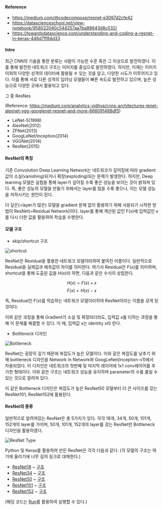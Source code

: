 ####  Reference

*  https://medium.com/@codecompose/resnet-e3097d2cfe42
*  https://datascienceschool.net/view-notebook/958022040c544257aa7ba88643d6c032/
*  https://towardsdatascience.com/understanding-and-coding-a-resnet-in-keras-446d7ff84d33


#### Intro

최근 CNN의 기술을 통한 분류는 사람이 가능한 수준 혹은 그 이상으로 발전하였다. 이를 통해 발전한 네트워크 구조는 이미지를 중심으로 발전하였다. 하지만, 이제는 이미지 이외의 다양한 성격의 데이터에 활용될 수 있는 것을 알고, 다양한 시도가 이루어지고 있다. 이를 통해 서로 다른 성격의 딥러닝 모델들이 빠른 속도로 발전하고 있으며, 높은 성능으로 다양한 곳에서 활용되고 있다.

그 중 ResNes

(Reference: https://medium.com/analytics-vidhya/cnns-architectures-lenet-alexnet-vgg-googlenet-resnet-and-more-666091488df5)

* LeNet-5(1998)
* AlexNet(2012)
* ZFNet(2013)
* GoogLeNet/Inception(2014)
* VGGNet(2014)
* ResNet(2015)


#### ResNet의 특징

기존 Convolution Deep Learning Network는 네트워크가 깊어짐에 따라 gradient값이 소실(vanishing)되거나 확장(exploding)되는 문제가 발생한다. 하지만, Deep learning 모델은 실험을 통해 layer가 깊어질 수록 좋은 성능을 보이는 것이 밝혀져 있다. 즉, 좋은 성능의 모델을 만들기 위해서는 layer를 많을 수록 좋으나, 이는 모델 성능을 저하시키는 원인이 된다.

더 깊은(=layer가 많은) 모델을 gradient 문제 없이 활용하기 위해 사용되기 시작한 방법이 ResNet(=Residual Network)이다. layer를 통해 계산된 값인 F(x)에 입력값인 x를 다시 더한 값을 활용하여 학습을 수행한다.

#### 모델 구조

* skip/shortcut 구조

![shortcut](https://miro.medium.com/max/1050/1*G8e3wym0Rs1yPcp62yBgaQ.png)

ResNet은 Residual을 활용한 네트워크 모델이라하여 붙여진 이름이다. 일반적으로 Residual을 실제값과 예측값의 차이를 의미한다. 여기서 Residual은 F(x)를 의미하며, shortcut을 통해 도출된 값을 H(x)라 하면, 다음과 같은 수식이 성립한다.

$$ H(x) = F(x) + x $$
$$ F(x) = H(x) - x $$

즉, Residual인 F(x)를 학습하는 네트워크 모델이라하여 ResNet이라는 이름을 갖게 된 것이다.

이와 같은 과정을 통해 Gradient가 소실 및 확장되더라도, 입력값 x를 더하는 과정을 통해 이 문제를 해결할 수 있다. 이 때, 입력값 x는 identity x라 한다.

* Bottleneck 디자인

![Bottleneck](https://miro.medium.com/max/1500/1*f7C6lhx50ol9oYifAOu5vw.png)

ResNet는 굉장히 깊기 때문에 복잡도가 높은 모델이다. 이와 같은 복잡도를 낮추기 위해 bottleneck 디자인을 Network In Network와 GoogLeNet(Inception-v1)에서 차용되었다. 이 디자인은 네트워크의 첫번째 및 마지막 레이어에 1x1 conv레이어를 추가한 형태이다. 이와 같은 구조는 네트워크 성능을 유지하며 parameter의 수를 줄일 수 있는 것으로 알려져 있다.

이 같은 Bottleneck 디자인은 복잡도가 높은 ResNet50 모델부터 더 큰 사이즈를 갖는 ResNet101, ResNet152에 활용된다.

#### ResNet의 종류

일반적으로 알려져있는 ResNet은 총 5가지가 있다. 각각 18개, 34개, 50개, 101개, 152개의 layer를 가지며, 50개, 101개, 152개의 layer를 갖는 ResNet만 Bottleneck 디자인을 활용하였다.

![ResNet Type](https://miro.medium.com/max/1500/1*ijr3YZG5oyvz3Mr52k-RQg.png)

Python 및 Keras를 활용하여 만든 ResNet은 각각 다음과 같다.
(각 모델의 구조는 여기에 올리기에 너무 길어 링크로 대체한다.)

* [ResNet18](./resnet18.py) ~ [구조](./resnet18.png)
* [ResNet34](./resnet34.py) ~ [구조](./resnet34.png)
* [ResNet50](./resnet50.py) ~ [구조](./resnet50.png)
* [ResNet101](./resnet101.py) ~ [구조](./resnet101.png)
* [ResNet152](./resnet152.py) ~ [구조](./resnet152.png)

(해당 코드는 [Run](./Run.py)를 활용하여 실행할 수 있다.)